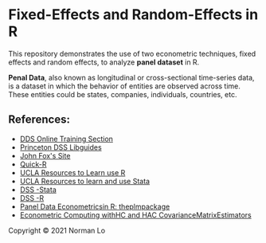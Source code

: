 # Fixed-Effects and Random-Effects in R
This repository demonstrates the use of two econometric techniques, fixed effects and random effects, to analyze **panel dataset** in R.

**Penal Data**, also known as longitudinal or cross-sectional time-series data, is a dataset in which the behavior of entities are observed across time. These entities could be states, companies, individuals, countries, etc.

## References:
- [DDS Online Training Section](http://dss.princeton.edu/training/)
- [Princeton DSS Libguides](http://libguides.princeton.edu/dss)
- [John Fox's Site](http://socserv.mcmaster.ca/jfox/)
- [Quick-R](http://www.statmethods.net/)
- [UCLA Resources to Learn use R](http://www.ats.ucla.edu/stat/R/)
- [UCLA Resources to learn and use Stata](http://www.ats.ucla.edu/stat/stata/)
- [DSS -Stata](http://dss/online_help/stats_packages/stata/)
- [DSS -R](http://dss.princeton.edu/online_help/stats_packages/r)
- [Panel Data Econometricsin R: theplmpackage](http://cran.r-project.org/web/packages/plm/vignettes/plm.pdf)
- [Econometric Computing withHC and HAC CovarianceMatrixEstimators](http://cran.r-project.org/web/packages/sandwich/vignettes/sandwich.pdf)

Copyright © 2021 Norman Lo
